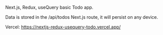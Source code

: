 Next.js, Redux, useQuery basic Todo app.

Data is stored in the /api/todos Next.js route, it will persist on any device.

Vercel: https://nextjs-redux-usequery-todo.vercel.app/

